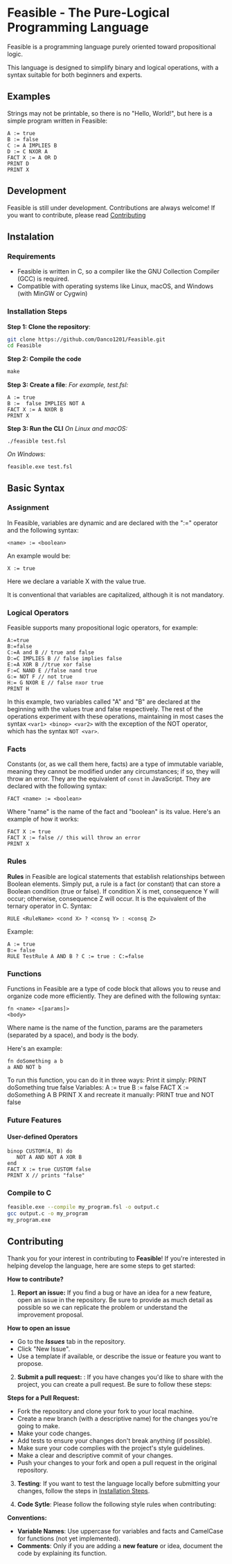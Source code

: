 # Feasible - The Pure-Logical Programming Language
Feasible is a programming language purely oriented toward propositional logic.

This language is designed to simplify binary and logical operations, with a syntax suitable for both beginners and experts.

## Examples
Strings may not be printable, so there is no "Hello, World!", but here is a simple program written in Feasible:
```feasible
A := true
B := false
C := A IMPLIES B 
D := C NXOR A
FACT X := A OR D
PRINT D
PRINT X
```


## Development

Feasible is still under development. Contributions are always welcome! If you want to contribute, please read [Contributing](#contributing)

## Instalation
### Requirements
* Feasible is written in C, so a compiler like the GNU Collection Compiler (GCC) is required.
* Compatible with operating systems like Linux, macOS, and Windows (with MinGW or Cygwin)
### Installation Steps
**Step 1: Clone the repository**:
```bash
git clone https://github.com/Danco1201/Feasible.git
cd Feasible
```
**Step 2: Compile the code**
```makefile
make
```
**Step 3: Create a file**:
*For example, test.fsl:*
```feasible
A := true
B :=  false IMPLIES NOT A
FACT X := A NXOR B
PRINT X
```
**Step 3: Run the CLI**
*On Linux and macOS:*
```cli
./feasible test.fsl
```
*On Windows:*
```cli
feasible.exe test.fsl
```

## Basic Syntax
### Assignment
In Feasible, variables are dynamic and are declared with the ":=" operator and the following syntax:
```feasible
<name> := <boolean>
```
An example would be:
```feasible
X := true
```
Here we declare a variable X with the value true.

It is conventional that variables are capitalized, although it is not mandatory.

### Logical Operators
Feasible supports many propositional logic operators, for example:
```feasible
A:=true
B:=false
C:=A and B // true and false
D:=C IMPLIES B // false implies false
E:=A XOR B //true xor false
F:=C NAND E //false nand true
G:= NOT F // not true
H:= G NXOR E // false nxor true
PRINT H
```
In this example, two variables called "A" and "B" are declared at the beginning with the values ​​true and false respectively. The rest of the operations experiment with these operations, maintaining in most cases the syntax `<var1> <binop> <var2>` with the exception of the NOT operator, which has the syntax `NOT <var>`.

### Facts
Constants (or, as we call them here, facts) are a type of immutable variable, meaning they cannot be modified under any circumstances; if so, they will throw an error. They are the equivalent of `const` in JavaScript.
They are declared with the following syntax:
```feasible
FACT <name> := <boolean>
```
Where "name" is the name of the fact and "boolean" is its value. Here's an example of how it works:
```feasible
FACT X := true
FACT X := false // this will throw an error
PRINT X
```
### Rules
**Rules** in Feasible are logical statements that establish relationships between Boolean elements. Simply put, a rule is a fact (or constant) that can store a Boolean condition (true or false). If condition X is met, consequence Y will occur; otherwise, consequence Z will occur. It is the equivalent of the ternary operator in C.
Syntax:

``` feasible
RULE <RuleName> <cond X> ? <consq Y> : <consq Z>
```

Example:
```feasible
A := true
B:= false
RULE TestRule A AND B ? C := true : C:=false
```
### Functions
Functions in Feasible are a type of code block that allows you to reuse and organize code more efficiently. They are defined with the following syntax:
``` feasible
fn <name> <[params]>
<body>
```
Where name is the name of the function, params are the parameters (separated by a space), and body is the body.

Here's an example:
```
fn doSomething a b
a AND NOT b
```
To run this function, you can do it in three ways:
Print it simply:
PRINT doSomething true false
Variables:
A := true
B := false
FACT X := doSomething A B
PRINT X
and recreate it manually:
PRINT true and NOT false
### Future Features


#### User-defined Operators
```feasible
binop CUSTOM(A, B) do
   NOT A AND NOT A XOR B
end
FACT X := true CUSTOM false
PRINT X // prints "false"
```

### Compile to C
```bash
feasible.exe --compile my_program.fsl -o output.c
gcc output.c -o my_program
my_program.exe
```

## Contributing

Thank you for your interest in contributing to **Feasible**! If you're interested in helping develop the language, here are some steps to get started:

**How ​​to contribute?**

1. **Report an issue:** If you find a bug or have an idea for a new feature, open an issue in the repository. Be sure to provide as much detail as possible so we can replicate the problem or understand the improvement proposal.

**How ​​to open an issue**
* Go to the ***Issues*** tab in the repository.
* Click "New Issue".
* Use a template if available, or describe the issue or feature you want to propose.
2. **Submit a pull request:** : If you have changes you'd like to share with the project, you can create a pull request. Be sure to follow these steps:

**Steps for a Pull Request:**
* Fork the repository and clone your fork to your local machine.
* Create a new branch (with a descriptive name) for the changes you're going to make.
* Make your code changes.
* Add tests to ensure your changes don't break anything (if possible).
* Make sure your code complies with the project's style guidelines.
* Make a clear and descriptive commit of your changes.
* Push your changes to your fork and open a pull request in the original repository.

3. **Testing**: If you want to test the language locally before submitting your changes, follow the steps in [Installation Steps](#installation-steps).

4. **Code Sytle**: Please follow the following style rules when contributing:

**Conventions:**
* **Variable Names**: Use uppercase for variables and facts and CamelCase for functions (not yet implemented).
* **Comments**: Only if you are adding a **new feature** or idea, document the code by explaining its function.

